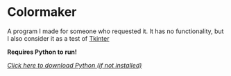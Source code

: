 # Colormaker
A program I made for someone who requested it.
It has no functionality, but I also consider it as a test of [Tkinter](https://docs.python.org/es/3/library/tk.html)

**Requires Python to run!**

*[Click here to download Python (if not installed)](https://www.python.org)*
